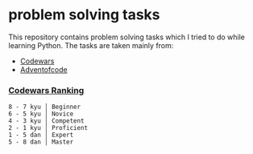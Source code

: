 # problem solving tasks 

This repository contains problem solving tasks which I tried to do while learning Python.
The tasks are taken mainly from:

* [Codewars](https://www.codewars.com/users/Kat-kateryna)
* [Adventofcode](https://adventofcode.com/2015/)

### [Codewars Ranking](http://www.codewars.com/about)
```
8 - 7 kyu │ Beginner
6 - 5 kyu │ Novice
4 - 3 kyu │ Competent
2 - 1 kyu │ Proficient
1 - 5 dan │ Expert
5 - 8 dan │ Master
```
